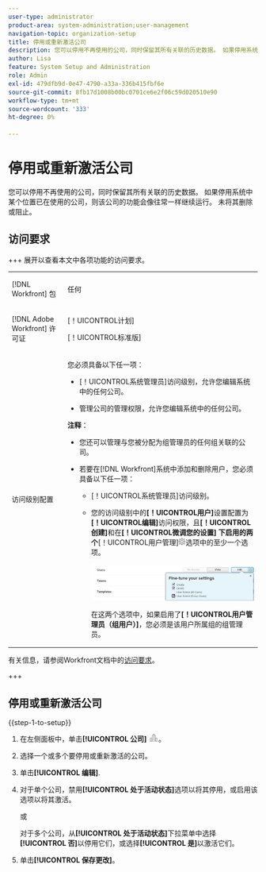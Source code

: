 ```yaml
---
user-type: administrator
product-area: system-administration;user-management
navigation-topic: organization-setup
title: 停用或重新激活公司
description: 您可以停用不再使用的公司，同时保留其所有关联的历史数据。 如果停用系统中某个位置已在使用的公司，则该公司的功能会像往常一样继续运行。 未将其删除或阻止。
author: Lisa
feature: System Setup and Administration
role: Admin
exl-id: 479dfb9d-0e47-4790-a33a-336b415fbf6e
source-git-commit: 8fb17d1008b00bc0701ce6e2f06c59d020510e90
workflow-type: tm+mt
source-wordcount: '333'
ht-degree: 0%

---
```


# 停用或重新激活公司

<!--<span class="preview">The highlighted information on this page refers to functionality not yet generally available. It is available only in the Preview Sandbox environment, and is being released in a phased rollout to Production.</span>-->

您可以停用不再使用的公司，同时保留其所有关联的历史数据。 如果停用系统中某个位置已在使用的公司，则该公司的功能会像往常一样继续运行。 未将其删除或阻止。

## 访问要求

+++ 展开以查看本文中各项功能的访问要求。

<table style="table-layout:auto">
 <tbody> 
  <tr> 
   <td> <p>[!DNL Workfront] 包</p> </td> 
   <td><p>任何</p>
   </td> 
  </tr> 
  <tr> 
   <td> <p>[!DNL Adobe Workfront] 许可证</p> </td> 
   <td><p>[！UICONTROL计划]</p>
   <p>[！UICONTROL标准版]</p>
   </td> 
  </tr>
  <tr> 
   <td>访问级别配置</td> 
  <td> <p>您必须具备以下任一项：</p> 
    <ul> 
     <li> <p>[！UICONTROL系统管理员]访问级别，允许您编辑系统中的任何公司。</p> </li> 
     <li> <p>管理公司的管理权限，允许您编辑系统中的任何公司。</p> </li> 
    </ul> <p><b>注释</b>：
     <ul> 
      <li> <p>您还可以管理与您被分配为组管理员的任何组关联的公司。</p> </li> 
      <li> <p>若要在[!DNL Workfront]系统中添加和删除用户，您必须具备以下任一项：</p> 
       <ul> 
        <li> <p>[！UICONTROL系统管理员]访问级别。 </p> </li> 
        <li> <p>您的访问级别中的<b>[！UICONTROL用户]</b>设置配置为<b>[！UICONTROL编辑]</b>访问权限，且<b>[！UICONTROL创建]</b>和在<b>[！UICONTROL微调您的设置]</b> <b>下启用的两个</b>[！UICONTROL用户管理]<img src="assets/gear-icon-in-access-levels.png">选项中的至少一个选项。 </p> <p> <img src="assets/access-req-users.png"> </p> <p>在这两个选项中，如果启用了<b>[！UICONTROL用户管理员（组用户）]</b>，您必须是该用户所属组的组管理员。</p> </li> 
       </ul>
       </li> 
     </ul> </p> </td>
  </tr> 
 </tbody> 
</table>

有关信息，请参阅Workfront文档中的[访问要求](/help/quicksilver/administration-and-setup/add-users/access-levels-and-object-permissions/access-level-requirements-in-documentation.md)。

+++

## 停用或重新激活公司

{{step-1-to-setup}}

1. 在左侧面板中，单击&#x200B;**[!UICONTROL 公司]** ![公司图标](assets/companies-icon-left-panel.png)。

1. 选择一个或多个要停用或重新激活的公司。
1. 单击&#x200B;**[!UICONTROL 编辑]**.<!--MAKE THIS A SEPARATE NUMBERED LINE<span class="preview">In the Preview environment, disable the **[!UICONTROL Is Active]** option to deactivate it, or enable the option to activate it.</span>-->
1. 对于单个公司，禁用&#x200B;**[!UICONTROL 处于活动状态]**&#x200B;选项以将其停用，或启用该选项以将其激活。<!--ADD TO THE FRONT OF THIS SENTENCE In the Production environment, -->

   或

   对于多个公司，从&#x200B;**[!UICONTROL 处于活动状态]**&#x200B;下拉菜单中选择&#x200B;**[!UICONTROL 否]**&#x200B;以停用它们，或选择&#x200B;**[!UICONTROL 是]**&#x200B;以激活它们。

1. 单击&#x200B;**[!UICONTROL 保存更改]**。
